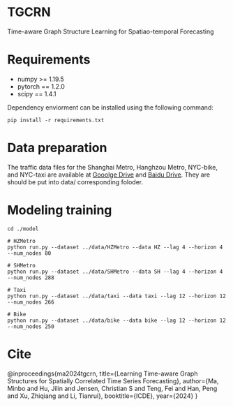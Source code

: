 # TGCRN
Time-aware Graph Structure Learning for Spatiao-temporal Forecasting

# Requirements
* numpy >= 1.19.5
* pytorch == 1.2.0
* scipy == 1.4.1

Dependency enviorment can be installed using the following command:

```
pip install -r requirements.txt
```

# Data preparation
The traffic data files for the Shanghai Metro, Hanghzou Metro, NYC-bike, and NYC-taxi are available at [Gooolge Drive](https://drive.google.com/drive/folders/148-iyP8sZ4FtRyfL7SAhH_SOnj7wRCRa?usp=sharing) and [Baidu Drive](https://drive.google.com/drive/folders/148-iyP8sZ4FtRyfL7SAhH_SOnj7wRCRa?usp=sharing). They are should be put into data/ corresponding foloder. 

# Modeling training
```
cd ./model 

# HZMetro 
python run.py --dataset ../data/HZMetro --data HZ --lag 4 --horizon 4 --num_nodes 80

# SHMetro
python run.py --dataset ../data/SHMetro --data SH --lag 4 --horizon 4 --num_nodes 288

# Taxi
python run.py --dataset ../data/taxi --data taxi --lag 12 --horizon 12 --num_nodes 266

# Bike
python run.py --dataset ../data/bike --data bike --lag 12 --horizon 12 --num_nodes 250
```

# Cite

@inproceedings{ma2024tgcrn,
  title={Learning Time-aware Graph Structures for Spatially Correlated Time Series Forecasting},
  author={Ma, Minbo and Hu, Jilin and Jensen, Christian S and Teng, Fei and Han, Peng and Xu, Zhiqiang and Li, Tianrui},
  booktitle={ICDE},
  year={2024}
}
